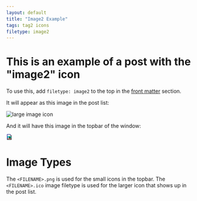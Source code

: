 ```yaml
---
layout: default
title: "Image2 Example"
tags: tag2 icons
filetype: image2
---
```


# This is an example of a post with the "image2" icon

To use this, add `filetype: image2` to the top in the [front matter](https://jekyllrb.com/docs/front-matter/) section.

It will appear as this image in the post list:

![large image icon](/assets/img/image2.ico)

And it will have this image in the topbar of the window:

![small image icon](/assets/img/image2.png)

# Image Types

The `<FILENAME>.png` is used for the small icons in the topbar. The `<FILENAME>.ico` image filetype is used for the larger icon that shows up in the post list.
